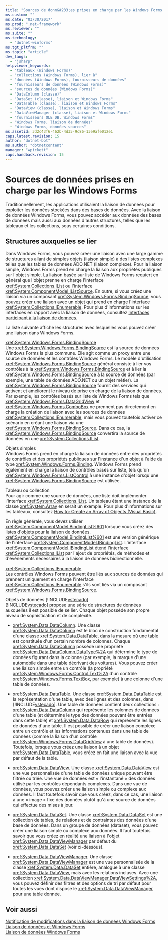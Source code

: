 ```yaml
---
title: "Sources de donn&#233;es prises en charge par les Windows Forms | Microsoft Docs"
ms.custom: ""
ms.date: "03/30/2017"
ms.prod: ".net-framework"
ms.reviewer: ""
ms.suite: ""
ms.technology: 
  - "dotnet-winforms"
ms.tgt_pltfrm: ""
ms.topic: "article"
dev_langs: 
  - "jsharp"
helpviewer_keywords: 
  - "tableaux (Windows Forms)"
  - "collections (Windows Forms), lier à"
  - "données (Windows Forms), fournisseurs de données"
  - "fournisseurs de données (Windows Forms)"
  - "sources de données (Windows Forms)"
  - "DataColumn (classe)"
  - "DataSet (classe), liaison et Windows Forms"
  - "DataTable (classe), liaison et Windows Forms"
  - "DataView (classe), liaison et Windows Forms"
  - "DataViewManager (classe), liaison et Windows Forms"
  - "fournisseurs OLE DB, Windows Forms"
  - "Windows Forms, liaison de données"
  - "Windows Forms, données sources"
ms.assetid: 3d2c43f6-462b-4d35-9c86-13e9afe012e1
caps.latest.revision: 15
author: "dotnet-bot"
ms.author: "dotnetcontent"
manager: "wpickett"
caps.handback.revision: 15
---
```

# Sources de donn&#233;es prises en charge par les Windows Forms
Traditionnellement, les applications utilisaient la liaison de données pour exploiter les données stockées dans des bases de données.  Avec la liaison de données Windows Forms, vous pouvez accéder aux données des bases de données mais aussi aux données d'autres structures, telles que les tableaux et les collections, sous certaines conditions.  
  
## Structures auxquelles se lier  
 Dans Windows Forms, vous pouvez créer une liaison avec une large gamme de structures allant de simples objets \(liaison simple\) à des listes complexes telles que les tables de données ADO.NET \(liaison complexe\).  Pour la liaison simple, Windows Forms prend en charge la liaison aux propriétés publiques sur l'objet simple.  La liaison basée sur liste de Windows Forms requiert en général que l'objet prenne en charge l'interface <xref:System.Collections.IList> ou l'interface <xref:System.ComponentModel.IListSource>.  En outre, si vous créez une liaison via un composant <xref:System.Windows.Forms.BindingSource>, vous pouvez créer une liaison avec un objet qui prend en charge l'interface <xref:System.Collections.IEnumerable>.  Pour plus d'informations sur les interfaces en rapport avec la liaison de données, consultez [Interfaces participant à la liaison de données](../../../docs/framework/winforms/interfaces-related-to-data-binding.md).  
  
 La liste suivante affiche les structures avec lesquelles vous pouvez créer une liaison dans Windows Forms.  
  
 <xref:System.Windows.Forms.BindingSource>  
 Une <xref:System.Windows.Forms.BindingSource> est la source de données Windows Forms la plus commune. Elle agit comme un proxy entre une source de données et les contrôles Windows Forms.  Le modèle d'utilisation <xref:System.Windows.Forms.BindingSource> général consiste à lier vos contrôles à la <xref:System.Windows.Forms.BindingSource> et à lier la <xref:System.Windows.Forms.BindingSource> à la source de données \(par exemple, une table de données ADO.NET ou un objet métier\).  La <xref:System.Windows.Forms.BindingSource> fournit des services qui activent et améliorent le niveau de prise en charge de la liaison de données.  Par exemple, les contrôles basés sur liste de Windows Forms tels que <xref:System.Windows.Forms.DataGridView> et <xref:System.Windows.Forms.ComboBox> ne prennent pas directement en charge la création de liaison avec les sources de données <xref:System.Collections.IEnumerable>, mais vous pouvez toutefois activer ce scénario en créant une liaison via une <xref:System.Windows.Forms.BindingSource>.  Dans ce cas, la <xref:System.Windows.Forms.BindingSource> convertira la source de données en une <xref:System.Collections.IList>.  
  
 Objets simples  
 Windows Forms prend en charge la liaison de données entre des propriétés de contrôles et des propriétés publiques sur l'instance d'un objet à l'aide du type <xref:System.Windows.Forms.Binding>.  Windows Forms prend également en charge la liaison de contrôles basés sur liste, tels qu'un <xref:System.Windows.Forms.ListControl> à une instance d'objet lorsqu'une <xref:System.Windows.Forms.BindingSource> est utilisée.  
  
 Tableau ou collection  
 Pour agir comme une source de données, une liste doit implémenter l'interface <xref:System.Collections.IList>. Un tableau étant une instance de la classe <xref:System.Array> en serait un exemple.  Pour plus d'informations sur les tableaux, consultez [How to: Create an Array of Objects \(Visual Basic\)](http://msdn.microsoft.com/fr-fr/6b64e069-0387-400c-9081-3bdc581020c3).  
  
 En règle générale, vous devez utiliser <xref:System.ComponentModel.BindingList%601> lorsque vous créez des listes d'objets pour la liaison de données.  <xref:System.ComponentModel.BindingList%601> est une version générique de l'interface <xref:System.ComponentModel.IBindingList>.  L'interface <xref:System.ComponentModel.IBindingList> étend l'interface <xref:System.Collections.IList> par l'ajout de propriétés, de méthodes et d'événements nécessaires à la liaison de données bidirectionnelle.  
  
 <xref:System.Collections.IEnumerable>  
 Les contrôles Windows Forms peuvent être liés aux sources de données qui prennent uniquement en charge l'interface <xref:System.Collections.IEnumerable> s'ils sont liés via un composant <xref:System.Windows.Forms.BindingSource>.  
  
 Objets de données [!INCLUDE[vstecado](../../../includes/vstecado-md.md)]  
 [!INCLUDE[vstecado](../../../includes/vstecado-md.md)] propose une série de structures de données auxquelles il est possible de se lier.  Chaque objet possède son propre niveau de sophistication et de complexité.  
  
-   <xref:System.Data.DataColumn>.  Une classe <xref:System.Data.DataColumn> est le bloc de construction fondamental d'une classe <xref:System.Data.DataTable>, dans la mesure où une table est constituée d'un certain nombre de colonnes.  Chaque <xref:System.Data.DataColumn> possède une propriété <xref:System.Data.DataColumn.DataType%2A> qui détermine le type de données figurant dans la colonne \(par exemple, la marque d'une automobile dans une table décrivant des voitures\).  Vous pouvez créer une liaison simple entre un contrôle \(la propriété <xref:System.Windows.Forms.Control.Text%2A> d'un contrôle <xref:System.Windows.Forms.TextBox>, par exemple\) à une colonne d'une table de données.  
  
-   <xref:System.Data.DataTable>.  Une classe <xref:System.Data.DataTable> est la représentation d'une table, avec des lignes et des colonnes, dans [!INCLUDE[vstecado](../../../includes/vstecado-md.md)].  Une table de données contient deux collections : <xref:System.Data.DataColumn> qui représente les colonnes de données d'une table \(et détermine le type des données pouvant être entrées dans cette table\) et <xref:System.Data.DataRow> qui représente les lignes de données d'une table.  Il est possible de créer une liaison complexe entre un contrôle et les informations contenues dans une table de données \(comme la liaison d'un contrôle <xref:System.Windows.Forms.DataGridView> à une table de données\).  Toutefois, lorsque vous créez une liaison à un objet <xref:System.Data.DataTable>, vous créez en fait une liaison avec la vue par défaut de la table.  
  
-   <xref:System.Data.DataView>.  Une classe <xref:System.Data.DataView> est une vue personnalisée d'une table de données unique pouvant être filtrée ou triée.  Une vue de données est « l'instantané » des données utilisé par les contrôles dépendants complexes.  Dans une vue de données, vous pouvez créer une liaison simple ou complexe aux données. Il faut toutefois savoir que vous créez, dans ce cas, une liaison à une « image » fixe des données plutôt qu'à une source de données qui effectue des mises à jour.  
  
-   <xref:System.Data.DataSet>.  Une classe <xref:System.Data.DataSet> est une collection de tables, de relations et de contraintes des données d'une base de données.  Dans un groupe de données \(dataset\), vous pouvez créer une liaison simple ou complexe aux données. Il faut toutefois savoir que vous créez en réalité une liaison à l'objet <xref:System.Data.DataViewManager> par défaut du <xref:System.Data.DataSet> \(voir ci\-dessous\).  
  
-   <xref:System.Data.DataViewManager>.  Une classe <xref:System.Data.DataViewManager> est une vue personnalisée de la classe <xref:System.Data.DataSet> entière, analogue à une classe <xref:System.Data.DataView>, mais avec les relations incluses.  Avec une collection <xref:System.Data.DataViewManager.DataViewSettings%2A>, vous pouvez définir des filtres et des options de tri par défaut pour toutes les vues dont dispose le <xref:System.Data.DataViewManager> pour une table donnée.  
  
## Voir aussi  
 [Notification de modifications dans la liaison de données Windows Forms](../../../docs/framework/winforms/change-notification-in-windows-forms-data-binding.md)   
 [Liaison de données et Windows Forms](../../../docs/framework/winforms/data-binding-and-windows-forms.md)   
 [Liaison de données Windows Forms](../../../docs/framework/winforms/windows-forms-data-binding.md)
